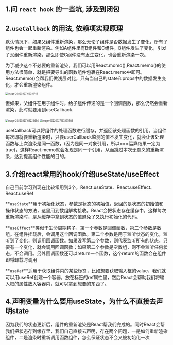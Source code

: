 ## 1.问 `react hook` 的一些坑, 涉及到闭包



## 2.`useCallback` 的用法, 依赖项实现原理

默认情况下，如果父组件重新渲染，那么无论子组件是否数据发生了变化，所有子组件也会一起重新渲染。例如A组件里有B组件和C组件，B组件发生了变化，引发了父组件重新渲染，那么即使C组件没有发生变化，也会重新渲染一次。

为了减少这个不必要的重新渲染，我们可以用React.momo(),React.memo()的使用方法很简单，就是把要导出的函数组件包裹在React.memo中即可。React.memo()会帮我们做浅层对比，只有当自己的state和props中的数据发生变化，才会重新渲染组件。

<img src="C:\Users\zayn\AppData\Roaming\Typora\typora-user-images\image-20220327162031749.png" alt="image-20220327162031749" style="zoom:50%;" />

但如果，父组件在用子组件时，给子组件传递的是一个回调函数，那么仍然会重新渲染，此时就要用到useCallback.

<img src="C:\Users\zayn\AppData\Roaming\Typora\typora-user-images\image-20220327163223484.png" alt="image-20220327163223484" style="zoom:50%;" />

<img src="C:\Users\zayn\AppData\Roaming\Typora\typora-user-images\image-20220327163335988.png" alt="image-20220327163335988" style="zoom:50%;" />

useCallback可以将组件的处理函数进行缓存，并返回该处理函数的引用。当组件每次即将要重新渲染时，只要userCallback监测的值不发生变化，就会让该处理函数与上次渲染是同一函数，(因为是同一对象引用，所以===运算结果一定为true)，这样React.memo就会发现是同一个引用，从而跳过本次无意义的重新渲染，达到提高组件性能的目的。



## 3.介绍react常用的hook/介绍useState/useEffect

自己目前学习到现在比较常用到3个，React.useState、React.useEffect、React.useRef

**`useState`**用于初始化状态，参数是状态的初始值，返回的是状态的初始值和操作状态的方法，这里用到数组解构接收。React会把状态存在缓存中，这样每次重新渲染时，是从缓存中拿到状态的值避免了又执行初始化的代码。

**`useEffect`**类似于生命周期钩子，第一个参数是回调函数，第二个参数是数组。在组件挂载后，会调用这个回调函数。第二个参数是用于监听状态的变化，监听到了变化，则调用回调函数。如果没写第二个参数，则代表监听所有的状态，只要有一个变化，就会调用回调函数；如果第二个参数是空数组，则不会监听任何状态，不会调用。另外回调函数还可以return一个函数，这个return的函数会在组件即将卸载时调用

**`useRef`**适用于获取组件内的某些标签，比如想要获取输入框的value，我们就可以用useRef创建一个容器，放在标签的ref属性里，然后React会帮助我们将输入框的属性放入容器内，就可以拿到想要的东西了。



## 4.声明变量为什么要用useState，为什么不直接去声明state

因为我们的状态更新后，组件的重新渲染是React帮我们完成的。同时React会帮我们把状态存到缓存里，我们自己直接去声明，存在两个问题，一是如何重新渲染组件，二是渲染时重新调用函数组件，怎么保证状态不会又被初始化一次
